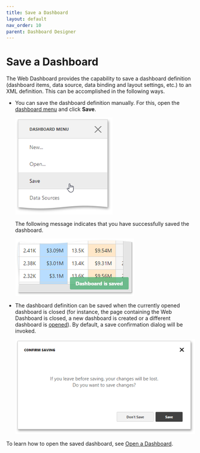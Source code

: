 ```yaml
---
title: Save a Dashboard
layout: default
nav_order: 10
parent: Dashboard Designer
---
```

# Save a Dashboard
The Web Dashboard provides the capability to save a dashboard definition (dashboard items, data source, data binding and layout settings, etc.) to an XML definition. This can be accomplished in the following ways.
* You can save the dashboard definition manually. For this, open the [dashboard menu](ui-elements/dashboard-menu.md) and click **Save**.
	
	![wdd-save-dashboard](/assets/images/dashboards/img122631.png)
	
	The following message indicates that you have successfully saved the dashboard.
	
	![wdd-dashboard-saved-message](/assets/images/dashboards/img125564.png)
* The dashboard definition can be saved when the currently opened dashboard is closed (for instance, the page containing the Web Dashboard is closed, a new dashboard is created or a different dashboard is [opened](open-a-dashboard.md)). By default, a save confirmation dialog will be invoked.
	
	![wdd-save-chages-confirm-dialog](/assets/images/dashboards/img125634.png)

To learn how to open the saved dashboard, see [Open a Dashboard](open-a-dashboard.md).